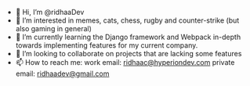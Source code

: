 - 👋 Hi, I’m @ridhaaDev
- 👀 I’m interested in memes, cats, chess, rugby and counter-strike (but also gaming in general)
- 🌱 I’m currently learning the Django framework and Webpack in-depth towards implementing features for my current company.
- 💞️ I’m looking to collaborate on projects that are lacking some features
- 📫 How to reach me:
   work email: ridhaac@hyperiondev.com
   private email: ridhaadev@gmail.com

<!---
ridhaaDev/ridhaaDev is a ✨ special ✨ repository because its `README.md` (this file) appears on your GitHub profile.
You can click the Preview link to take a look at your changes.
--->
